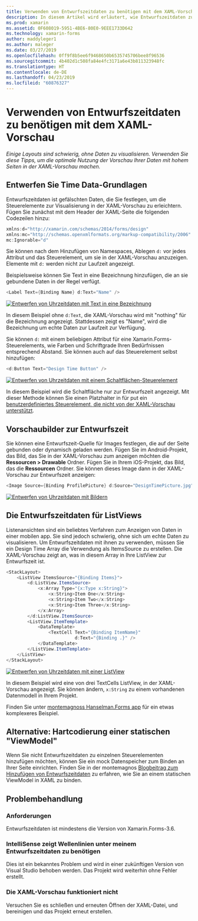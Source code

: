 ```yaml
---
title: Verwenden von Entwurfszeitdaten zu benötigen mit dem XAML-Vorschau
description: In diesem Artikel wird erläutert, wie Entwurfszeitdaten zu verwenden, um Daten mit hohem Layouts in der XAML-Vorschau anzuzeigen, ohne die app ausgeführt wird.
ms.prod: xamarin
ms.assetid: 0F608019-5951-4BE6-80E0-9EEE1733D642
ms.technology: xamarin-forms
author: maddyleger1
ms.author: maleger
ms.date: 03/27/2019
ms.openlocfilehash: 0ff9f8b5ee6f9468650b6535745706bee8f96536
ms.sourcegitcommit: 4b402d1c508fa84e4fc3171a6e43b811323948fc
ms.translationtype: HT
ms.contentlocale: de-DE
ms.lasthandoff: 04/23/2019
ms.locfileid: "60876327"
---
```

# <a name="use-design-time-data-with-the-xaml-previewer"></a>Verwenden von Entwurfszeitdaten zu benötigen mit dem XAML-Vorschau

_Einige Layouts sind schwierig, ohne Daten zu visualisieren. Verwenden Sie diese Tipps, um die optimale Nutzung der Vorschau Ihrer Daten mit hohem Seiten in der XAML-Vorschau machen._

## <a name="design-time-data-basics"></a>Entwerfen Sie Time Data-Grundlagen

Entwurfszeitdaten ist gefälschten Daten, die Sie festlegen, um die Steuerelemente zur Visualisierung in der XAML-Vorschau zu erleichtern. Fügen Sie zunächst mit dem Header der XAML-Seite die folgenden Codezeilen hinzu:

```csharp
xmlns:d="http://xamarin.com/schemas/2014/forms/design"
xmlns:mc="http://schemas.openxmlformats.org/markup-compatibility/2006"
mc:Ignorable="d"
```

Sie können nach dem Hinzufügen von Namespaces, Ablegen `d:` vor jedes Attribut und das Steuerelement, um sie in der XAML-Vorschau anzuzeigen. Elemente mit `d:` werden nicht zur Laufzeit angezeigt.

Beispielsweise können Sie Text in eine Bezeichnung hinzufügen, die an sie gebundene Daten in der Regel verfügt.

```csharp
<Label Text={Binding Name} d:Text="Name" />
```

[![Entwerfen von Uhrzeitdaten mit Text in eine Bezeichnung](xaml-previewer-images/designtimedata-label-sm.png "Design time Daten mit eine Bezeichnung")](xaml-previewer-images/designtimedata-label-lg.png#lightbox)

 In diesem Beispiel ohne `d:Text`, die XAML-Vorschau wird mit "nothing" für die Bezeichnung angezeigt. Stattdessen zeigt es "Name", wird die Bezeichnung um echte Daten zur Laufzeit zur Verfügung.

Sie können `d:` mit einem beliebigen Attribut für eine Xamarin.Forms-Steuerelements, wie Farben und Schriftgrade Ihren Bedürfnissen entsprechend Abstand. Sie können auch auf das Steuerelement selbst hinzufügen:

```csharp
<d:Button Text="Design Time Button" />
```

[![Entwerfen von Uhrzeitdaten mit einem Schaltflächen-Steuerelement](xaml-previewer-images/designtimedata-controls-sm.png "Entwerfen von Uhrzeitdaten mit einem Schaltflächen-Steuerelement")](xaml-previewer-images/designtimedata-controls-lg.png#lightbox)

In diesem Beispiel wird die Schaltfläche nur zur Entwurfszeit angezeigt. Mit dieser Methode können Sie einen Platzhalter in für put ein [benutzerdefiniertes Steuerelement, die nicht von der XAML-Vorschau unterstützt](render-custom-controls.md).

## <a name="preview-images-at-design-time"></a>Vorschaubilder zur Entwurfszeit

Sie können eine Entwurfszeit-Quelle für Images festlegen, die auf der Seite gebunden oder dynamisch geladen werden. Fügen Sie im Android-Projekt, das Bild, das Sie in der XAML-Vorschau zum anzeigen möchten die **Ressourcen > Drawable** Ordner. Fügen Sie in Ihrem iOS-Projekt, das Bild, das die **Ressourcen** Ordner. Sie können dieses Image dann in der XAML-Vorschau zur Entwurfszeit anzeigen:

```csharp
<Image Source={Binding ProfilePicture} d:Source="DesignTimePicture.jpg" />
```
[![Entwerfen von Uhrzeitdaten mit Bildern](xaml-previewer-images/designtimedata-image-sm.png "Zeitdaten mit Iamges entwerfen")](xaml-previewer-images/designtimedata-image-lg.png#lightbox)

## <a name="design-time-data-for-listviews"></a>Die Entwurfszeitdaten für ListViews

Listenansichten sind ein beliebtes Verfahren zum Anzeigen von Daten in einer mobilen app. Sie sind jedoch schwierig, ohne sich um echte Daten zu visualisieren. Um Entwurfszeitdaten mit ihnen zu verwenden, müssen Sie ein Design Time Array die Verwendung als ItemsSource zu erstellen. Die XAML-Vorschau zeigt an, was in diesem Array in Ihre ListView zur Entwurfszeit ist.

```csharp
<StackLayout>
    <ListView ItemsSource="{Binding Items}">
        <d:ListView.ItemsSource>
            <x:Array Type="{x:Type x:String}">
                <x:String>Item One</x:String>
                <x:String>Item Two</x:String>
                <x:String>Item Three</x:String>
            </x:Array>
        </d:ListView.ItemsSource>
        <ListView.ItemTemplate>
            <DataTemplate>
                <TextCell Text="{Binding ItemName}"
                          d:Text="{Binding .}" />
            </DataTemplate>
        </ListView.ItemTemplate>
    </ListView>
</StackLayout>
```

[![Entwerfen von Uhrzeitdaten mit einer ListView](xaml-previewer-images/designtimedata-itemssource-sm.png "entwerfen Zeitdaten mit einer ListView")](xaml-previewer-images/designtimedata-itemssource-lg.png#lightbox)

In diesem Beispiel wird eine von drei TextCells ListView, in der XAML-Vorschau angezeigt. Sie können ändern, `x:String` zu einem vorhandenen Datenmodell in Ihrem Projekt.

Finden Sie unter [montemagnoss Hanselman.Forms app](https://github.com/jamesmontemagno/Hanselman.Forms/blob/vnext/src/Hanselman/Views/Podcasts/PodcastDetailsPage.xaml#L36-L57) für ein etwas komplexeres Beispiel.


## <a name="alternative-hardcode-a-static-viewmodel"></a>Alternative: Hartcodierung einer statischen "ViewModel"

Wenn Sie nicht Entwurfszeitdaten zu einzelnen Steuerelementen hinzufügen möchten, können Sie ein mock Datenspeicher zum Binden an Ihrer Seite einrichten. Finden Sie in der montemagnos [Blogbeitrag zum Hinzufügen von Entwurfszeitdaten](http://motzcod.es/post/143702671962/xamarinforms-xaml-previewer-design-time-data) zu erfahren, wie Sie an einem statischen ViewModel in XAML zu binden.

## <a name="troubleshooting"></a>Problembehandlung

### <a name="requirements"></a>Anforderungen

Entwurfszeitdaten ist mindestens die Version von Xamarin.Forms-3.6.

### <a name="intellisense-shows-squiggly-lines-under-my-design-time-data"></a>IntelliSense zeigt Wellenlinien unter meinem Entwurfszeitdaten zu benötigen

Dies ist ein bekanntes Problem und wird in einer zukünftigen Version von Visual Studio behoben werden. Das Projekt wird weiterhin ohne Fehler erstellt.

### <a name="the-xaml-previewer-stopped-working"></a>Die XAML-Vorschau funktioniert nicht

Versuchen Sie es schließen und erneuten Öffnen der XAML-Datei, und bereinigen und das Projekt erneut erstellen.
